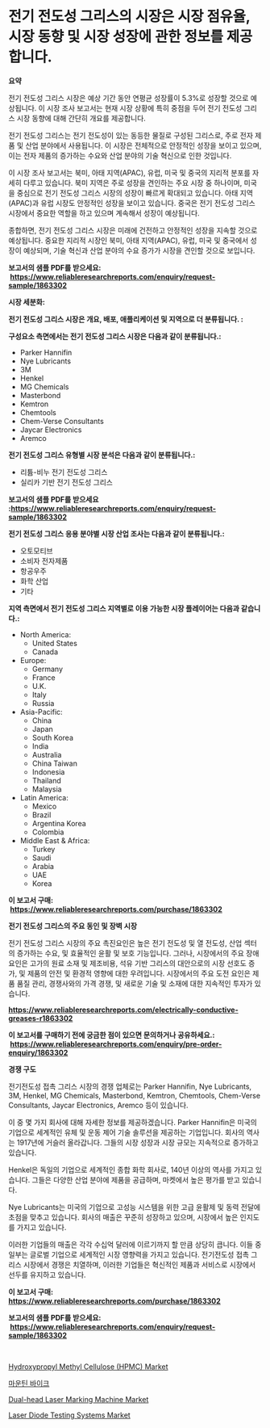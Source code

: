 <p><h1>전기 전도성 그리스의 시장은 시장 점유율, 시장 동향 및 시장 성장에 관한 정보를 제공합니다.</h1></p><p><strong>요약</strong></p>
<p><p>전기 전도성 그리스 시장은 예상 기간 동안 연평균 성장률이 5.3%로 성장할 것으로 예상됩니다. 이 시장 조사 보고서는 현재 시장 상황에 특히 중점을 두어 전기 전도성 그리스 시장 동향에 대해 간단히 개요를 제공합니다.</p><p>전기 전도성 그리스는 전기 전도성이 있는 동등한 물질로 구성된 그리스로, 주로 전자 제품 및 산업 분야에서 사용됩니다. 이 시장은 전체적으로 안정적인 성장을 보이고 있으며, 이는 전자 제품의 증가하는 수요와 산업 분야의 기술 혁신으로 인한 것입니다.</p><p>이 시장 조사 보고서는 북미, 아태 지역(APAC), 유럽, 미국 및 중국의 지리적 분포를 자세히 다루고 있습니다. 북미 지역은 주로 성장을 견인하는 주요 시장 중 하나이며, 미국을 중심으로 전기 전도성 그리스 시장의 성장이 빠르게 확대되고 있습니다. 아태 지역(APAC)과 유럽 시장도 안정적인 성장을 보이고 있습니다. 중국은 전기 전도성 그리스 시장에서 중요한 역할을 하고 있으며 계속해서 성장이 예상됩니다.</p><p>종합하면, 전기 전도성 그리스 시장은 미래에 건전하고 안정적인 성장을 지속할 것으로 예상됩니다. 중요한 지리적 시장인 북미, 아태 지역(APAC), 유럽, 미국 및 중국에서 성장이 예상되며, 기술 혁신과 산업 분야의 수요 증가가 시장을 견인할 것으로 보입니다.</p></p>
<p><strong>보고서의 샘플 PDF를 받으세요: &nbsp;<a href="https://www.reliableresearchreports.com/enquiry/request-sample/1863302">https://www.reliableresearchreports.com/enquiry/request-sample/1863302</a></strong></p>
<p><strong>시장 세분화:</strong></p>
<p><strong> 전기 전도성 그리스 시장은 개요, 배포, 애플리케이션 및 지역으로 더 분류됩니다. :</strong></p>
<p><strong>구성요소 측면에서는 전기 전도성 그리스 시장은 다음과 같이 분류됩니다.:</strong></p>
<p><ul><li>Parker Hannifin</li><li>Nye Lubricants</li><li>3M</li><li>Henkel</li><li>MG Chemicals</li><li>Masterbond</li><li>Kemtron</li><li>Chemtools</li><li>Chem-Verse Consultants</li><li>Jaycar Electronics</li><li>Aremco</li></ul></p>
<p><strong> 전기 전도성 그리스 유형별 시장 분석은 다음과 같이 분류됩니다.:</strong></p>
<p><ul><li>리튬-비누 전기 전도성 그리스</li><li>실리카 기반 전기 전도성 그리스</li></ul></p>
<p><strong>보고서의 샘플 PDF를 받으세요 :<a href="https://www.reliableresearchreports.com/enquiry/request-sample/1863302">https://www.reliableresearchreports.com/enquiry/request-sample/1863302</a></strong></p>
<p><strong> 전기 전도성 그리스 응용 분야별 시장 산업 조사는 다음과 같이 분류됩니다.:</strong></p>
<p><ul><li>오토모티브</li><li>소비자 전자제품</li><li>항공우주</li><li>화학 산업</li><li>기타</li></ul></p>
<p><strong>지역 측면에서 전기 전도성 그리스 지역별로 이용 가능한 시장 플레이어는 다음과 같습니다.:</strong></p>
<p><ul>
    <li>
        North America:
        <ul>
            <li>United States</li>
            <li>Canada</li>
        </ul>
    </li>
    <li>
        Europe:
        <ul>
            <li>Germany</li>
            <li>France</li>
            <li>U.K.</li>
            <li>Italy</li>
            <li>Russia</li>
        </ul>
    </li>
    <li>
        Asia-Pacific:
        <ul>
            <li>China</li>
            <li>Japan</li>
            <li>South Korea</li>
            <li>India</li>
            <li>Australia</li>
            <li>China Taiwan</li>
            <li>Indonesia</li>
            <li>Thailand</li>
            <li>Malaysia</li>
        </ul>
    </li>
    <li>
        Latin America:
        <ul>
            <li>Mexico</li>
            <li>Brazil</li>
            <li>Argentina Korea</li>
            <li>Colombia</li>
        </ul>
    </li>
    <li>
        Middle East & Africa:
        <ul>
            <li>Turkey</li>
            <li>Saudi</li>
            <li>Arabia</li>
            <li>UAE</li>
            <li>Korea</li>
        </ul>
    </li>
    </ul></p>
<p><strong>이 보고서 구매: &nbsp;<a href="https://www.reliableresearchreports.com/purchase/1863302">https://www.reliableresearchreports.com/purchase/1863302</a></strong></p>
<p><strong>전기 전도성 그리스의 주요 동인 및 장벽 시장</strong></p>
<p><p>전기 전도성 그리스 시장의 주요 촉진요인은 높은 전기 전도성 및 열 전도성, 산업 섹터의 증가하는 수요, 및 효율적인 윤활 및 보호 기능입니다. 그러나, 시장에서의 주요 장애 요인은 고가의 원료 소재 및 제조비용, 석유 기반 그리스의 대안으로의 시장 선호도 증가, 및 제품의 안전 및 환경적 영향에 대한 우려입니다. 시장에서의 주요 도전 요인은 제품 품질 관리, 경쟁사와의 가격 경쟁, 및 새로운 기술 및 소재에 대한 지속적인 투자가 있습니다.</p></p>
<p><strong><a href="https://www.reliableresearchreports.com/electrically-conductive-greases-r1863302">https://www.reliableresearchreports.com/electrically-conductive-greases-r1863302</a></strong></p>
<p><strong>이 보고서를 구매하기 전에 궁금한 점이 있으면 문의하거나 공유하세요.: &nbsp;<a href="https://www.reliableresearchreports.com/enquiry/pre-order-enquiry/1863302">https://www.reliableresearchreports.com/enquiry/pre-order-enquiry/1863302</a></strong></p>
<p><strong>경쟁 구도</strong></p>
<p><p>전기전도성 접촉 그리스 시장의 경쟁 업체로는 Parker Hannifin, Nye Lubricants, 3M, Henkel, MG Chemicals, Masterbond, Kemtron, Chemtools, Chem-Verse Consultants, Jaycar Electronics, Aremco 등이 있습니다. </p><p>이 중 몇 가지 회사에 대해 자세한 정보를 제공하겠습니다. Parker Hannifin은 미국의 기업으로 세계적인 유체 및 운동 제어 기술 솔루션을 제공하는 기업입니다. 회사의 역사는 1917년에 거슬러 올라갑니다. 그들의 시장 성장과 시장 규모는 지속적으로 증가하고 있습니다. </p><p>Henkel은 독일의 기업으로 세계적인 종합 화학 회사로, 140년 이상의 역사를 가지고 있습니다. 그들은 다양한 산업 분야에 제품을 공급하며, 마켓에서 높은 평가를 받고 있습니다. </p><p>Nye Lubricants는 미국의 기업으로 고성능 시스템을 위한 고급 윤활제 및 동력 전달에 초점을 맞추고 있습니다. 회사의 매출은 꾸준히 성장하고 있으며, 시장에서 높은 인지도를 가지고 있습니다. </p><p>이러한 기업들의 매출은 각각 수십억 달러에 이르기까지 할 만큼 상당히 큽니다. 이들 중 일부는 글로벌 기업으로 세계적인 시장 영향력을 가지고 있습니다. 전기전도성 접촉 그리스 시장에서 경쟁은 치열하며, 이러한 기업들은 혁신적인 제품과 서비스로 시장에서 선두를 유지하고 있습니다.</p></p>
<p><strong>이 보고서 구매: &nbsp; <a href="https://www.reliableresearchreports.com/purchase/1863302">https://www.reliableresearchreports.com/purchase/1863302</a></strong></p>
<p><strong>보고서의 샘플 PDF를 받으세요: &nbsp;<a href="https://www.reliableresearchreports.com/enquiry/request-sample/1863302">https://www.reliableresearchreports.com/enquiry/request-sample/1863302</a></strong><strong></strong></p>
<p>&nbsp;</p>
<p><p><a href="https://issuu.com/reportprime-2/docs/hydroxypropyl-methyl-cellulose-hpmc-market-size-20">Hydroxypropyl Methyl Cellulose (HPMC) Market</a></p><p><a href="https://github.com/rcabello548/Market-Research-Report-List-1/blob/main/622736441289.md">마운틴 바이크</a></p><p><a href="https://github.com/luckyshygirl/Market-Research-Report-List-4/blob/main/dual-head-laser-marking-machine-market.md">Dual-head Laser Marking Machine Market</a></p><p><a href="https://github.com/markusgodoy/Market-Research-Report-List-3/blob/main/laser-diode-testing-systems-market.md">Laser Diode Testing Systems Market</a></p></p>